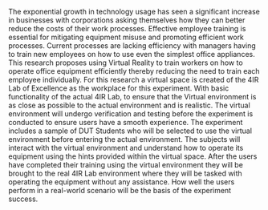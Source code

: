 The exponential growth in technology usage has seen a significant increase in businesses with corporations asking themselves how they can better reduce the costs of their work processes.
Effective employee training is essential for mitigating equipment misuse and promoting efficient work processes. 
Current processes are lacking efficiency with managers having to train new employees on how to use even the simplest office appliances. 
This research proposes using Virtual Reality to train workers on how to operate office equipment efficiently thereby reducing the need to train each employee individually. 
For this research a virtual space is created of the 4IR Lab of Excellence as the workplace for this experiment. 
With basic functionality of the actual 4IR Lab, to ensure that the Virtual environment is as close as possible to the actual environment and is realistic.
The virtual environment will undergo verification and testing before the experiment is conducted to ensure users have a smooth experience. 
The experiment includes a sample of DUT Students who will be selected to use the virtual environment before entering the actual environment. 
The subjects will interact with the virtual environment and understand how to operate its equipment using the hints provided within the virtual space. 
After the users have completed their training using the virtual environment they will be brought to the real 4IR Lab environment where they will be tasked with operating the equipment without any assistance. 
How well the users perform in a real-world scenario will be the basis of the experiment success. 
